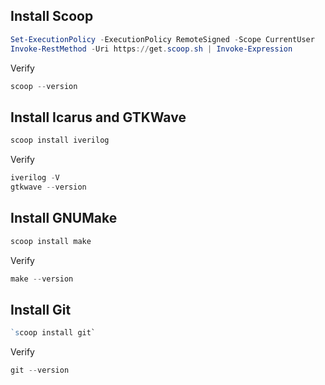 

## Install Scoop

```powershell
Set-ExecutionPolicy -ExecutionPolicy RemoteSigned -Scope CurrentUser
Invoke-RestMethod -Uri https://get.scoop.sh | Invoke-Expression
```

Verify
```powershell
scoop --version
```

## Install Icarus and GTKWave

```powershell
scoop install iverilog
```

Verify

```powershell
iverilog -V
gtkwave --version
```

## Install GNUMake

```powershell
scoop install make
```

Verify

```powershell
make --version
```


## Install Git

```powershell
`scoop install git`
```

Verify

```powershell
git --version
```
